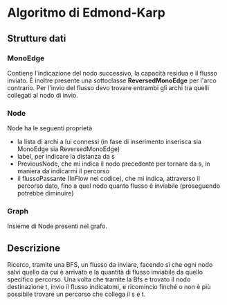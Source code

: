 # Algoritmo di Edmond-Karp

## Strutture dati

### MonoEdge

Contiene l'indicazione del nodo successivo, la capacità residua e il flusso inviato.
È inoltre presente una sottoclasse **ReversedMonoEdge** per l'arco contrario.
Per l'invio del flusso devo trovare entrambi gli archi tra quelli collegati al nodo di invio.

### Node

Node ha le seguenti proprietà

- la lista di archi a lui connessi (in fase di inserimento inserisca sia MonoEdge sia ReversedMonoEdge)
- label, per indicare la distanza da s
- PreviousNode, che mi indica il nodo precedente per tornare da s, in maniera da indicarmi il percorso
- il flussoPassante (InFlow nel codice), che mi indica, attraverso il percorso dato, fino a quel nodo quanto flusso è inviabile (proseguendo potrebbe diminuire)
<!-- per motivi di compressione e debug, è presente anche un nome -->

### Graph

Insieme di Node presenti nel grafo.

## Descrizione

Ricerco, tramite una BFS, un flusso da inviare, facendo sì che ogni nodo salvi quello da cui è arrivato e la quantità di flusso inviabile da quello specifico percorso.
Una volta che tramite la Bfs e trovato il nodo destinazione t, invio il flusso indicatomi, e ricomincio finché o non è più possibile trovare un percorso che collega il s e t.
